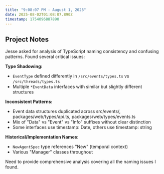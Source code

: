 ```yaml
---
title: "9:08:07 PM - August 1, 2025"
date: 2025-08-02T01:08:07.890Z
timestamp: 1754096887890
---
```


## Project Notes

Jesse asked for analysis of TypeScript naming consistency and confusing patterns. Found several critical issues:

**Type Shadowing:**
- `EventType` defined differently in `/src/events/types.ts` vs `/src/threads/types.ts`
- Multiple `*EventData` interfaces with similar but slightly different structures

**Inconsistent Patterns:**
- Event data structures duplicated across src/events/, packages/web/types/api.ts, packages/web/types/events.ts
- Mix of "Data" vs "Event" vs "Info" suffixes without clear distinction
- Some interfaces use timestamp: Date, others use timestamp: string

**Historical/Implementation Names:**
- `NewAgentSpec` type references "New" (temporal context)
- Various "Manager" classes throughout

Need to provide comprehensive analysis covering all the naming issues I found.

